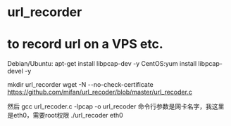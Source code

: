 # url_recorder
# to record url on a VPS etc.

Debian/Ubuntu: apt-get install libpcap-dev -y
CentOS:yum install libpcap-devel -y

mkdir url_recorder
wget -N --no-check-certificate https://github.com/mifan/url_recoder/blob/master/url_recoder.c

然后
gcc url_recoder.c -lpcap -o url_recoder 
命令行参数是网卡名字，我这里是eth0，需要root权限
./url_recoder eth0
